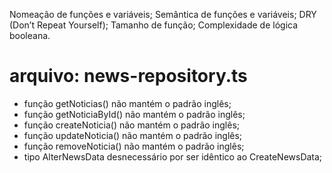 

Nomeação de funções e variáveis;
Semântica de funções e variáveis;
DRY (Don’t Repeat Yourself);
Tamanho de função;
Complexidade de lógica booleana.

# arquivo: news-repository.ts
- função getNoticias() não mantém o padrão inglês;
- função getNoticiaById() não mantém o padrão inglês;
- função createNoticia() não mantém o padrão inglês;
- função updateNoticia() não mantém o padrão inglês;
- função removeNoticia() não mantém o padrão inglês;
- tipo AlterNewsData desnecessário por ser idêntico ao CreateNewsData;